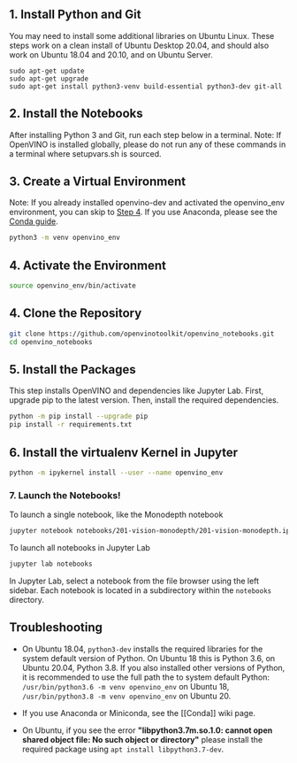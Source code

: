 ## 1. Install Python and Git

You may need to install some additional libraries on Ubuntu Linux. These steps work on a clean install of Ubuntu Desktop 20.04, and should also work on Ubuntu 18.04 and 20.10, and on Ubuntu Server.

```
sudo apt-get update
sudo apt-get upgrade
sudo apt-get install python3-venv build-essential python3-dev git-all
```

## 2. Install the Notebooks

After installing Python 3 and Git, run each step below in a terminal. Note: If OpenVINO is installed globally, please do not run any of these commands in a terminal where setupvars.sh is sourced.

## 3. Create a Virtual Environment

Note: If you already installed openvino-dev and activated the openvino_env environment, you can skip to [Step 4](#4-clone-the-repository). If you use Anaconda, please see the [Conda guide](https://github.com/openvinotoolkit/openvino_notebooks/wiki/Conda).

```bash
python3 -m venv openvino_env
```

## 4. Activate the Environment

```bash
source openvino_env/bin/activate
```

## 4. Clone the Repository

```bash
git clone https://github.com/openvinotoolkit/openvino_notebooks.git
cd openvino_notebooks
```

## 5. Install the Packages

This step installs OpenVINO and dependencies like Jupyter Lab. First, upgrade pip to the latest version. Then, install the required dependencies. 

```bash
python -m pip install --upgrade pip
pip install -r requirements.txt
```

## 6. Install the virtualenv Kernel in Jupyter

```bash
python -m ipykernel install --user --name openvino_env
```

### 7. Launch the Notebooks!

To launch a single notebook, like the Monodepth notebook

```bash
jupyter notebook notebooks/201-vision-monodepth/201-vision-monodepth.ipynb
```

To launch all notebooks in Jupyter Lab

```bash
jupyter lab notebooks
```

In Jupyter Lab, select a notebook from the file browser using the left sidebar. Each notebook is located in a subdirectory within the `notebooks` directory.

## Troubleshooting

* On Ubuntu 18.04, `python3-dev` installs the required libraries for the system default version of Python.  On Ubuntu 18 this is Python 3.6,  on Ubuntu 20.04, Python 3.8.  If you also installed other versions of Python, it is recommended to use the full path the to system default Python: `/usr/bin/python3.6 -m venv openvino_env` on Ubuntu 18, `/usr/bin/python3.8 -m venv openvino_env` on Ubuntu 20.

* If you use Anaconda or Miniconda, see the [[Conda]] wiki page.

* On Ubuntu, if you see the error **"libpython3.7m.so.1.0: cannot open shared object file: No such object or directory"** please install
  the required package using `apt install libpython3.7-dev`.